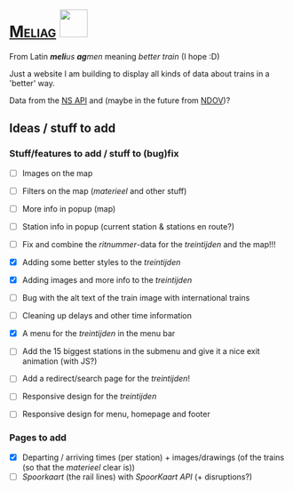 # <span style="font-variant: small-caps;">[Meliag](https://www.gijs6.nl/meliag)</span> <img src="https://www.gijs6.nl/static/meliag/Loogootje.svg" width=50>
From Latin _**meli**us **ag**men_ meaning _better train_ (I hope :D)

Just a website I am building to display all kinds of data about trains in a 'better' way.

Data from the [NS API](https://apiportal.ns.nl/) and (maybe in the future from [NDOV](https://ndovloket.nl/))?

## Ideas / stuff to add

### Stuff/features to add / stuff to (bug)fix

- [ ] Images on the map
- [ ] Filters on the map (_materieel_ and other stuff)
- [ ] More info in popup (map)
- [ ] Station info in popup (current station & stations en route?)


- [ ] Fix and combine the _ritnummer_-data for the _treintijden_ and the map!!!


- [x] Adding some better styles to the _treintijden_
- [x] Adding images and more info to the _treintijden_
- [ ] Bug with the alt text of the train image with international trains
- [ ] Cleaning up delays and other time information
- [x] A menu for the _treintijden_ in the menu bar
- [ ] Add the 15 biggest stations in the submenu and give it a nice exit animation (with JS?)
- [ ] Add a redirect/search page for the _treintijden_!
- [ ] Responsive design for the _treintijden_


- [ ] Responsive design for menu, homepage and footer

### Pages to add

- [x] Departing / arriving times (per station) + images/drawings (of the trains (so that the _materieel_ clear is))
- [ ] _Spoorkaart_ (the rail lines) with _SpoorKaart API_ (+ disruptions?)